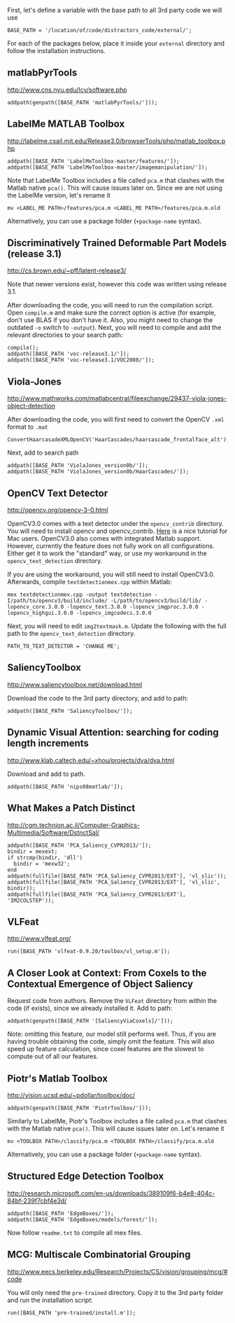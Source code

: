 First, let's define a variable with the base path to all 3rd party code we will use
```
BASE_PATH = '/location/of/code/distractors_code/external/';
```
For each of the packages below, place it inside your `external` directory and follow the installation instructions.

matlabPyrTools
--------------
<http://www.cns.nyu.edu/lcv/software.php>

```
addpath(genpath([BASE_PATH 'matlabPyrTools/']));
```

LabelMe MATLAB Toolbox
----------------------
<http://labelme.csail.mit.edu/Release3.0/browserTools/php/matlab_toolbox.php>

```
addpath([BASE_PATH 'LabelMeToolbox-master/features/']);
addpath([BASE_PATH 'LabelMeToolbox-master/imagemanipulation/']);
```

Note that LabelMe Toolbox includes a file called `pca.m` that clashes with the Matlab native `pca()`. This will cause issues later on. Since we are not using the LabelMe version, let's rename it
```
mv <LABEL_ME PATH>/features/pca.m <LABEL_ME PATH>/features/pca.m.old
```
Alternatively, you can use a package folder (`+package-name` syntax).

Discriminatively Trained Deformable Part Models (release 3.1)
-------------------------------------------------------------
<http://cs.brown.edu/~pff/latent-release3/>

Note that newer versions exist, however this code was written using release 3.1.

After downloading the code, you will need to run the compilation script. Open `compile.m` and make sure the correct option is active (for example, don't use BLAS if you don't have it. Also, you might need to change the outdated `-o` switch to `-output`). Next, you will need to compile and add the relevant directories to your search path:
```
compile();
addpath([BASE_PATH 'voc-release3.1/']);
addpath([BASE_PATH 'voc-release3.1/VOC2008/']);
```

Viola-Jones
-----------
<http://www.mathworks.com/matlabcentral/fileexchange/29437-viola-jones-object-detection>

After downloading the code, you will first need to convert the OpenCV `.xml` format to `.mat`
```
ConvertHaarcasadeXMLOpenCV('HaarCascades/haarcascade_frontalface_alt');
```

Next, add to search path
```
addpath([BASE_PATH 'ViolaJones_version0b/']);
addpath([BASE_PATH 'ViolaJones_version0b/HaarCascades/']);
```

OpenCV Text Detector
--------------------
<http://opencv.org/opencv-3-0.html>

OpenCV3.0 comes with a text detector under the `opencv_contrib` directory. You will need to install opencv and opencv_contrib. [Here](http://www.learnopencv.com/install-opencv-3-on-yosemite-osx-10-10-x/) is a nice tutorial for Mac users. OpenCV3.0 also comes with integrated Matlab support. However, currently the feature does not fully work on all configurations. Either get it to work the "standard" way, or use my workaround in the `opencv_text_detection` directory.

If you are using the workaround, you will still need to install OpenCV3.0. Afterwards, compile `textdetectionmex.cpp` within Matlab:
```
mex textdetectionmex.cpp -output textdetection -I/path/to/opencv3/build/include/ -L/path/to/opencv3/build/lib/ -lopencv_core.3.0.0 -lopencv_text.3.0.0 -lopencv_imgproc.3.0.0 -lopencv_highgui.3.0.0 -lopencv_imgcodecs.3.0.0
```

Next, you will need to edit `img2textmask.m`. Update the following with the full path to the `opencv_text_detection` directory.
```
PATH_TO_TEXT_DETECTOR = 'CHANGE ME';
```

SaliencyToolbox
---------------
<http://www.saliencytoolbox.net/download.html>

Download the code to the 3rd party directory, and add to path:
```
addpath([BASE_PATH 'SaliencyToolbox/']);
```

Dynamic Visual Attention: searching for coding length increments
----------------------------------------------------------------
<http://www.klab.caltech.edu/~xhou/projects/dva/dva.html>

Download and add to path.
```
addpath([BASE_PATH 'nips08matlab/']);
```

What Makes a Patch Distinct
---------------------------
<http://cgm.technion.ac.il/Computer-Graphics-Multimedia/Software/DstnctSal/>
```
addpath([BASE_PATH 'PCA_Saliency_CVPR2013/']);
bindir = mexext;
if strcmp(bindir, 'dll')
  bindir = 'mexw32';
end
addpath(fullfile([BASE_PATH 'PCA_Saliency_CVPR2013/EXT'], 'vl_slic'));
addpath(fullfile([BASE_PATH 'PCA_Saliency_CVPR2013/EXT'], 'vl_slic', bindir));
addpath(fullfile([BASE_PATH 'PCA_Saliency_CVPR2013/EXT'], 'IM2COLSTEP'));
```

VLFeat
------
<http://www.vlfeat.org/>
```
run([BASE_PATH 'vlfeat-0.9.20/toolbox/vl_setup.m']);
```

A Closer Look at Context: From Coxels to the Contextual Emergence of Object Saliency
------------------------------------------------------------------------------------
Request code from authors.
Remove the `VLFeat` directory from within the code (if exists), since we already installed it. Add to path:
```
addpath(genpath([BASE_PATH '[SaliencyViaCoxels]/']));
```
Note: omitting this feature, our model still performs well. Thus, if you are having trouble obtaining the code, simply omit the feature. This will also speed up feature calculation, since coxel features are the slowest to compute out of all our features.

Piotr's Matlab Toolbox
----------------------
<http://vision.ucsd.edu/~pdollar/toolbox/doc/>
```
addpath(genpath([BASE_PATH 'PiotrToolbox/']));
```
Similarly to LabelMe, Piotr's Toolbox includes a file called `pca.m` that clashes with the Matlab native `pca()`. This will cause issues later on. Let's rename it
```
mv <TOOLBOX PATH>/classify/pca.m <TOOLBOX PATH>/classify/pca.m.old
```
Alternatively, you can use a package folder (`+package-name` syntax).

Structured Edge Detection Toolbox
---------------------------------
<http://research.microsoft.com/en-us/downloads/389109f6-b4e8-404c-84bf-239f7cbf4e3d/>
```
addpath([BASE_PATH 'EdgeBoxes/']);
addpath([BASE_PATH 'EdgeBoxes/models/forest/']);
```
Now follow `readme.txt` to compile all mex files.

MCG: Multiscale Combinatorial Grouping
--------------------------------------
<http://www.eecs.berkeley.edu/Research/Projects/CS/vision/grouping/mcg/#code>

You will only need the `pre-trained` directory. Copy it to the 3rd party folder and run the installation script:
```
run([BASE_PATH 'pre-trained/install.m']);
```
